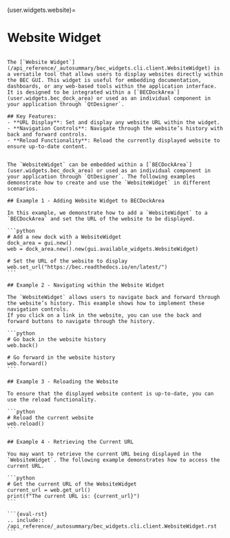 (user.widgets.website)=

# Website Widget

````{tab} Overview

The [`Website Widget`](/api_reference/_autosummary/bec_widgets.cli.client.WebsiteWidget) is a versatile tool that allows users to display websites directly within the BEC GUI. This widget is useful for embedding documentation, dashboards, or any web-based tools within the application interface. It is designed to be integrated within a [`BECDockArea`](user.widgets.bec_dock_area) or used as an individual component in your application through `QtDesigner`.

## Key Features:
- **URL Display**: Set and display any website URL within the widget.
- **Navigation Controls**: Navigate through the website’s history with back and forward controls.
- **Reload Functionality**: Reload the currently displayed website to ensure up-to-date content.

````

````{tab} Examples - CLI

The `WebsiteWidget` can be embedded within a [`BECDockArea`](user.widgets.bec_dock_area) or used as an individual component in your application through `QtDesigner`. The following examples demonstrate how to create and use the `WebsiteWidget` in different scenarios.

## Example 1 - Adding Website Widget to BECDockArea

In this example, we demonstrate how to add a `WebsiteWidget` to a `BECDockArea` and set the URL of the website to be displayed.

```python
# Add a new dock with a WebsiteWidget
dock_area = gui.new()
web = dock_area.new().new(gui.available_widgets.WebsiteWidget)

# Set the URL of the website to display
web.set_url("https://bec.readthedocs.io/en/latest/")
```

## Example 2 - Navigating within the Website Widget

The `WebsiteWidget` allows users to navigate back and forward through the website’s history. This example shows how to implement these navigation controls.
If you click on a link in the website, you can use the back and forward buttons to navigate through the history.

```python
# Go back in the website history
web.back()

# Go forward in the website history
web.forward()
```

## Example 3 - Reloading the Website

To ensure that the displayed website content is up-to-date, you can use the reload functionality.

```python
# Reload the current website
web.reload()
```

## Example 4 - Retrieving the Current URL

You may want to retrieve the current URL being displayed in the `WebsiteWidget`. The following example demonstrates how to access the current URL.

```python
# Get the current URL of the WebsiteWidget
current_url = web.get_url()
print(f"The current URL is: {current_url}")
```

````

````{tab} API
```{eval-rst} 
.. include:: /api_reference/_autosummary/bec_widgets.cli.client.WebsiteWidget.rst
```
````
